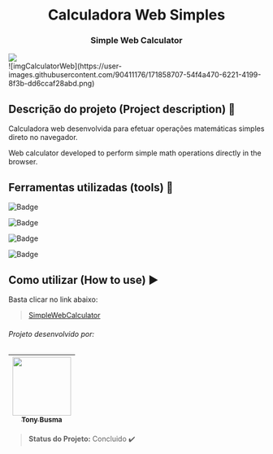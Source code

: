 <h1 align="center"><b>Calculadora Web Simples</b></h1>
<h3 align="center">Simple Web Calculator</h3>

<img src="https://user-images.githubusercontent.com/90411176/171858707-54f4a470-6221-4199-8f3b-dd6ccaf28abd.png" style="display: block; margin: 0px auto">
![imgCalculatorWeb](https://user-images.githubusercontent.com/90411176/171858707-54f4a470-6221-4199-8f3b-dd6ccaf28abd.png)

## Descrição do projeto (Project description) :page_with_curl:

Calculadora web desenvolvida para efetuar operações matemáticas simples direto no navegador.

Web calculator developed to perform simple math operations directly in the browser.

## Ferramentas utilizadas (tools) :wrench:

![Badge](https://img.shields.io/static/v1?label=VScode&message=IDE/editor&color=9cf&style=plastic&logo=vsco)

![Badge](https://img.shields.io/static/v1?label=HTML&message=markup&color=red&style=plastic&logo=html)

![Badge](https://img.shields.io/static/v1?label=CSS&message=style&color=blue&style=plastic&logo=css)

![Badge](https://img.shields.io/static/v1?label=JavaScript&message=language&color=yellow&style=plastic&logo=javascript)

## Como utilizar (How to use) :arrow_forward:

Basta clicar no link abaixo:

> [SimpleWebCalculator](https://tonybusma.github.io/SimpleWebCalculator/)

###### Projeto desenvolvido por:

[<img src="https://user-images.githubusercontent.com/90411176/171323461-8c149ca3-f61c-4d21-b8b5-04319a5b7189.jpg" width=115 > <br> <sub> Tony Busma </sub>](https://github.com/tonybusma) |
| :---: |

> **Status do Projeto:** Concluido :heavy_check_mark:
